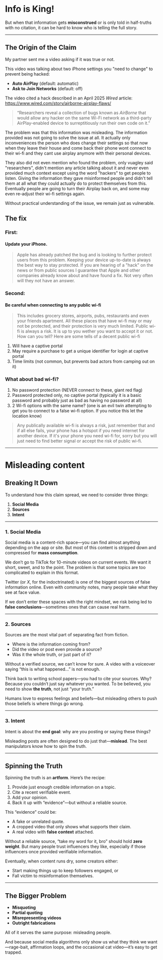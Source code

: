 # Info is King!  

But when that information gets **misconstrued** or is only told in half-truths with no citation, it can be hard to know who is telling the full story.  

---

## The Origin of the Claim  

My partner sent me a video asking if it was true or not.  

This video was talking about two iPhone settings you "need to change" to prevent being hacked:  

- **Auto AirPlay** (default: automatic)  
- **Ask to Join Networks** (default: off)  

The video cited a hack described in an April 2025 *Wired* article:  https://www.wired.com/story/airborne-airplay-flaws/

> “Researchers reveal a collection of bugs known as *AirBorne* that would allow any hacker on the same Wi-Fi network as a third-party AirPlay-enabled device to surreptitiously run their own code on it.”  


The problem was that this information was misleading. The information provided was not going to solve the issue at all. It actually only inconveniences the person who does change their settings so that now when they leave their house and come back
their phone wont connect to their wi-fi and they cant use airplay anymore with their personal devices.

They also did not even mention who found the problem, only vuagley said "researchers", didn't mention any article talking about it and never even provided much context except using the word "hackers" to get people to listen.
Giving the information they gave misinformed people and didn't tell them at all what they could actually do to protect themselves from this. Eventually people are going to turn their Airplay back on, and some may even re-adjust their wi-fi settings again.

Without practical understanding of the issue, we remain just as vulnerable. 

## The fix

### First:
#### Update your iPhone.
> Apple has already patched the bug and is looking to further protect users from this problem.
Keeping your device up-to-date is always the best way to stay protected. If you are hearing of a "hack" on the news or from public sources
I guarantee that Apple and other companies already know about and have found a fix. Not very often will they not have an answer.

### Second:
#### Be careful when connecting to any public wi-fi
> This includes grocery stores, airports, pubs, restaurants and even your friends apartment.
All these places that have wi-fi may or may not be protected, and their protection is very much limited.
Public wi-fi is always a risk. It is up to you wether you want to accept it or not.
How can you tell?
Here are some tells of a decent public wi-fi
1. Will have a captive portal
2. May require a purchase to get a unique identifier for login at captive portal
3. Time limits (not common, but prevents bad actors from camping out on it)

### What about bad wi-fi?
1. No password protection (NEVER connect to these, giant red flag)
2. Password protected only, no captive portal (typically it is a basic password and probably just as bad as having no password at all)
3. 2 Wi-fi options with the same name? (one is an evil twin attempting to get you to connect to a false wi-fi option. If you notice this let the location know)

> Any publically available wi-fi is always a risk, just remember that and if all else fails, your phone has a hotspot if you need internet for another device.
If it's your phone you need wi-fi for, sorry but you will just need to find better signal or accept the risk of public wi-fi.


---

# Misleading content

## Breaking It Down  

To understand how this claim spread, we need to consider three things:  

1. **Social Media**  
2. **Sources**  
3. **Intent**  

---

### 1. Social Media  

Social media is a content-rich space—you can find almost anything depending on the app or site. But most of this content is stripped down and compressed for **mass consumption**.  

We don’t go to TikTok for 10-minute videos on current events. We want it short, sweet, and to the point. The problem is that some topics are too complicated to explain in this format.  

Twitter (or *X*, for the indoctrinated) is one of the biggest sources of false information online. Even with community notes, many people take what they see at face value.  

If we don’t enter these spaces with the right mindset, we risk being led to **false conclusions**—sometimes ones that can cause real harm.  

---

### 2. Sources  

Sources are the most vital part of separating fact from fiction.  

- Where is the information coming from?  
- Did the video or post even provide a source?  
- Was it the whole truth, or just part of it?  

Without a verified source, we can’t know for sure. A video with a voiceover saying “this is what happened…” is not enough.  

Think back to writing school papers—you had to cite your sources. Why? Because you couldn’t just say whatever you wanted. To be believed, you need to show **the truth**, not just “your truth.”  

Humans love to express feelings and beliefs—but misleading others to push those beliefs is where things go wrong.  

---

### 3. Intent  

Intent is about the **end goal**: why are you posting or saying these things?  

Misleading posts are often designed to do just that—**mislead**. The best manipulators know how to spin the truth.  

---

## Spinning the Truth  

Spinning the truth is an **artform**. Here’s the recipe:  

1. Provide just enough credible information on a topic.  
2. Cite a recent verifiable event.  
3. Add your opinion.  
4. Back it up with “evidence”—but without a reliable source.  

This “evidence” could be:  

- A fake or unrelated quote.  
- A cropped video that only shows what supports their claim.  
- A real video with **false context** attached.  

Without a reliable source, “take my word for it, bro” should hold **zero weight**. But many people trust influencers they like, especially if those influencers once provided verifiable information.  

Eventually, when content runs dry, some creators either:  
- Start making things up to keep followers engaged, or  
- Fall victim to misinformation themselves.  

---

## The Bigger Problem  

- **Misquoting**  
- **Partial quoting**  
- **Misrepresenting videos**  
- **Outright fabrications**  

All of it serves the same purpose: misleading people.  

And because social media algorithms only show us what they think we want—rage-bait, affirmation loops, and the occasional cat video—it’s easy to get trapped.  
